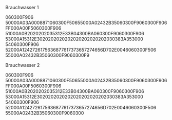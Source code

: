 Brauchwasser 1

060300F906
50000A03A0008871060300F50655000A02432B35060300F9060300F906FF000A00F5060300F906
51000A0B2020202035312E33B04300BA060300F9060300F906
53000A15312E3020202020202020202020202030383A353000
54060300F906
52000A1242726175636877617373657274656D702E0046060300F506
55000A02432B35060300F9060300F9





Brauchwasser 2


060300F906
50000A03A0008871060300F50655000A02432B35060300F9060300F906FF000A00F5060300F906
51000A0B2020202035312E33B04300BA060300F9060300F906
53000A15312E3020202020202020202020202030383A353000
54060300F906
52000A1242726175636877617373657274656D702E0046060300F506
55000A02432B35060300F9060300

